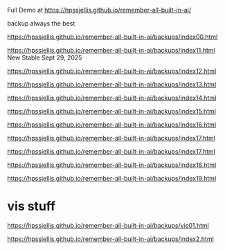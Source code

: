 


Full Demo at https://hpssjellis.github.io/remember-all-built-in-ai/



backup always the best 

https://hpssjellis.github.io/remember-all-built-in-ai/backups/index00.html

https://hpssjellis.github.io/remember-all-built-in-ai/backups/index11.html   New Stable Sept 29, 2025

https://hpssjellis.github.io/remember-all-built-in-ai/backups/index12.html

https://hpssjellis.github.io/remember-all-built-in-ai/backups/index13.html

https://hpssjellis.github.io/remember-all-built-in-ai/backups/index14.html

https://hpssjellis.github.io/remember-all-built-in-ai/backups/index15.html

https://hpssjellis.github.io/remember-all-built-in-ai/backups/index16.html

https://hpssjellis.github.io/remember-all-built-in-ai/backups/index17.html




https://hpssjellis.github.io/remember-all-built-in-ai/backups/index17.html

https://hpssjellis.github.io/remember-all-built-in-ai/backups/index18.html

https://hpssjellis.github.io/remember-all-built-in-ai/backups/index19.html



# vis stuff



https://hpssjellis.github.io/remember-all-built-in-ai/backups/vis01.html

https://hpssjellis.github.io/remember-all-built-in-ai/backups/index2.html


